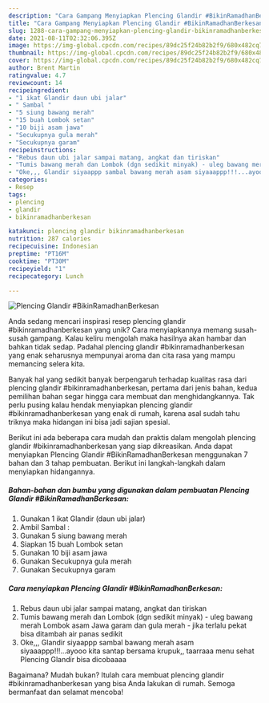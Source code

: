 ```yaml
---
description: "Cara Gampang Menyiapkan Plencing Glandir #BikinRamadhanBerkesan Anti Gagal"
title: "Cara Gampang Menyiapkan Plencing Glandir #BikinRamadhanBerkesan Anti Gagal"
slug: 1288-cara-gampang-menyiapkan-plencing-glandir-bikinramadhanberkesan-anti-gagal
date: 2021-08-11T02:32:06.395Z
image: https://img-global.cpcdn.com/recipes/89dc25f24b82b2f9/680x482cq70/plencing-glandir-bikinramadhanberkesan-foto-resep-utama.jpg
thumbnail: https://img-global.cpcdn.com/recipes/89dc25f24b82b2f9/680x482cq70/plencing-glandir-bikinramadhanberkesan-foto-resep-utama.jpg
cover: https://img-global.cpcdn.com/recipes/89dc25f24b82b2f9/680x482cq70/plencing-glandir-bikinramadhanberkesan-foto-resep-utama.jpg
author: Brent Martin
ratingvalue: 4.7
reviewcount: 14
recipeingredient:
- "1 ikat Glandir daun ubi jalar"
- " Sambal "
- "5 siung bawang merah"
- "15 buah Lombok setan"
- "10 biji asam jawa"
- "Secukupnya gula merah"
- "Secukupnya garam"
recipeinstructions:
- "Rebus daun ubi jalar sampai matang, angkat dan tiriskan"
- "Tumis bawang merah dan Lombok (dgn sedikit minyak) - uleg bawang merah Lombok asam Jawa garam dan gula merah - jika terlalu pekat bisa ditambah air panas sedikit"
- "Oke,,, Glandir siyaappp sambal bawang merah asam siyaaappp!!!...ayooo kita santap bersama krupuk,, taarraaa menu sehat Plencing Glandir bisa dicobaaaa"
categories:
- Resep
tags:
- plencing
- glandir
- bikinramadhanberkesan

katakunci: plencing glandir bikinramadhanberkesan 
nutrition: 287 calories
recipecuisine: Indonesian
preptime: "PT16M"
cooktime: "PT30M"
recipeyield: "1"
recipecategory: Lunch

---
```



![Plencing Glandir #BikinRamadhanBerkesan](https://img-global.cpcdn.com/recipes/89dc25f24b82b2f9/680x482cq70/plencing-glandir-bikinramadhanberkesan-foto-resep-utama.jpg)

Anda sedang mencari inspirasi resep plencing glandir #bikinramadhanberkesan yang unik? Cara menyiapkannya memang susah-susah gampang. Kalau keliru mengolah maka hasilnya akan hambar dan bahkan tidak sedap. Padahal plencing glandir #bikinramadhanberkesan yang enak seharusnya mempunyai aroma dan cita rasa yang mampu memancing selera kita.



Banyak hal yang sedikit banyak berpengaruh terhadap kualitas rasa dari plencing glandir #bikinramadhanberkesan, pertama dari jenis bahan, kedua pemilihan bahan segar hingga cara membuat dan menghidangkannya. Tak perlu pusing kalau hendak menyiapkan plencing glandir #bikinramadhanberkesan yang enak di rumah, karena asal sudah tahu triknya maka hidangan ini bisa jadi sajian spesial.


Berikut ini ada beberapa cara mudah dan praktis dalam mengolah plencing glandir #bikinramadhanberkesan yang siap dikreasikan. Anda dapat menyiapkan Plencing Glandir #BikinRamadhanBerkesan menggunakan 7 bahan dan 3 tahap pembuatan. Berikut ini langkah-langkah dalam menyiapkan hidangannya.

<!--inarticleads1-->

##### Bahan-bahan dan bumbu yang digunakan dalam pembuatan Plencing Glandir #BikinRamadhanBerkesan:

1. Gunakan 1 ikat Glandir (daun ubi jalar)
1. Ambil  Sambal :
1. Gunakan 5 siung bawang merah
1. Siapkan 15 buah Lombok setan
1. Gunakan 10 biji asam jawa
1. Gunakan Secukupnya gula merah
1. Gunakan Secukupnya garam




<!--inarticleads2-->

##### Cara menyiapkan Plencing Glandir #BikinRamadhanBerkesan:

1. Rebus daun ubi jalar sampai matang, angkat dan tiriskan
1. Tumis bawang merah dan Lombok (dgn sedikit minyak) - uleg bawang merah Lombok asam Jawa garam dan gula merah - jika terlalu pekat bisa ditambah air panas sedikit
1. Oke,,, Glandir siyaappp sambal bawang merah asam siyaaappp!!!...ayooo kita santap bersama krupuk,, taarraaa menu sehat Plencing Glandir bisa dicobaaaa




Bagaimana? Mudah bukan? Itulah cara membuat plencing glandir #bikinramadhanberkesan yang bisa Anda lakukan di rumah. Semoga bermanfaat dan selamat mencoba!
